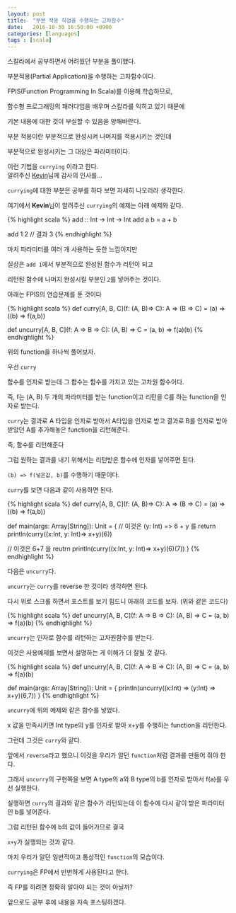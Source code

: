 ```yaml
---
layout: post
title:  "부분 적용 작업을 수행하는 고차함수"
date:   2016-10-30 16:50:00 +0900
categories: [languages]
tags : [scala]
---
```

스칼라에서 공부하면서 어려웠던 부분을 풀이했다.

부분적용(Partial Application)을 수행하는 고차함수이다.
<!--more-->

FPIS(Function Programming In Scala)를 이용해 학습하므로,

함수형 프로그래밍의 패러다임을 배우며 스칼라를 익히고 있기 때문에

기본 내용에 대한 것이 부실할 수 있음을 양해바란다.

부분 적용이란 부분적으로 완성시켜 나머지를 적용시키는 것인데

부분적으로 완성시키는 그 대상은 파라미터이다.

이런 기법을 `currying` 이라고 한다. <br>
알려주신 [Kevin](https://github.com/Kevin-Lee)님께 감사의 인사를...

`currying`에 대한 부분은 공부를 하다 보면 자세히 나오리라 생각한다.

여기에서 **Kevin**님이 알려주신 `currying`의 예제는 아래 예제와 같다.

{% highlight scala %}
 add :: Int -> Int -> Int
 add a b = a + b

 add 1 2
 // 결과 3
{% endhighlight %}

마치 파라미터를 여러 개 사용하는 듯한 느낌이지만

실상은 `add 1`에서 부분적으로 완성된 함수가 리턴이 되고

리턴된 함수에 나머지 완성시킬 부분인 `2`를 넣어주는 것이다.

아래는 FPIS의 연습문제를 푼 것이다

{% highlight scala %}
 def curry[A, B, C](f: (A, B)=> C): A => (B => C) =
 (a) => ((b) => f(a,b))

 def uncurry[A, B, C](f: A => B => C): (A, B) => C =
 (a, b) => f(a)(b)
{% endhighlight %}

위의 function을 하나씩 풀어보자.

우선 `curry`

함수를 인자로 받는데 그 함수는 함수를 가지고 있는 고차원 함수이다.

즉, f는 (A, B) 두 개의 파라미터를 받는 function이고 리턴을 C를 하는 function을 인자로 받는다.

`curry`는 결과로 A 타입을 인자로 받아서 A타입을 인자로 받고 결과로 B를 인자로 받아 받았던 A를 추가해놓은 function을 리턴해준다.

즉, 함수를 리턴해준다

그럼 원하는 결과를 내기 위해서는 리턴받은 함수에 인자를 넣어주면 된다.

`(b) => f(넣은값, b)`를 수행하기 때문이다.

`curry`를 보면 다음과 같이 사용하면 된다.

{% highlight scala %}
 def curry[A, B, C](f: (A, B)=> C): A => (B => C) =
 (a) => ((b) => f(a,b))

 def main(args: Array[String]): Unit = {
   // 이것은 (y: Int) => 6 + y 를 return
   println(curry((x:Int, y: Int)=> x+y)(6))

   // 이것은 6+7 을 reutrn
   println(curry((x:Int, y: Int)=> x+y)(6)(7))
 }
{% endhighlight %}

다음은 `uncurry`다.

`uncurry`는 `curry`를 reverse 한 것이라 생각하면 된다.

다시 위로 스크롤 하면서 포스트를 보기 힘드니 아래의 코드를 보자. (위와 같은 코드다)

{% highlight scala %}
def uncurry[A, B, C](f: A => B => C): (A, B) => C =
  (a, b) => f(a)(b)
{% endhighlight %}

`uncurry`는 인자로 함수를 리턴하는 고차원함수를 받는다.

이것은 사용예제를 보면서 설명하는 게 이해가 더 잘될 것 같다.

{% highlight scala %}
def uncurry[A, B, C](f: A => B => C): (A, B) => C =
  (a, b) => f(a)(b)

def main(args: Array[String]): Unit = {
  println(uncurry((x:Int) => (y:Int) => x+y)(6,7))
}
{% endhighlight %}

`uncurry`에 위의 예제와 같은 함수를 넣었다.

x 값을 만족시키면 Int type의 y를 인자로 받아 x+y를 수행하는 function을 리턴한다.

그런데 그것은 `curry`와 같다.

앞에서 `reverse`라고 했으니 이것을 우리가 알던 `function`처럼 결과를 만들어 줘야 한다.

그래서 `uncurry`의 구현쪽을 보면 A type의 a와 B type의 b를 인자로 받아서 f(a)를 우선 실행한다.

실행하면 `curry`의 결과와 같은 함수가 리턴되는데 이 함수에 다시 같이 받은 파라미터인 b를 넣어준다.

그럼 리턴된 함수에 b의 값이 들어가므로 결국

`x+y`가 실행되는 것과 같다.

마치 우리가 알던 일반적이고 통상적인 `function`의 모습이다.

`currying`은 FP에서 빈번하게 사용된다고 한다.

즉 FP를 하려면 정확히 알아야 되는 것이 아닐까?

앞으로도 공부 후에 내용을 지속 포스팅하겠다.
